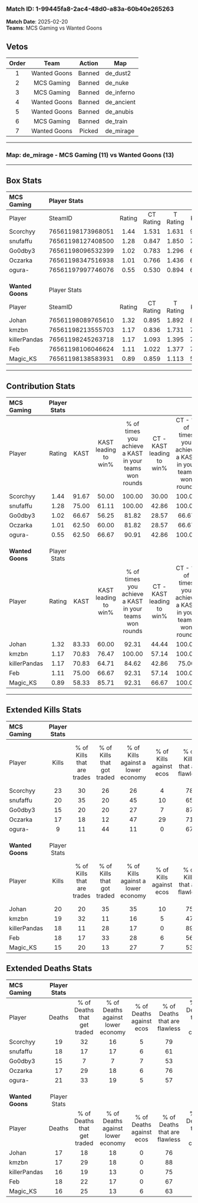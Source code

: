 ### Match ID: 1-99445fa8-2ac4-48d0-a83a-60b40e265263  
**Match Date**: 2025-02-20  
**Teams**: MCS Gaming vs Wanted Goons  

## Vetos  

| Order | Team | Action | Map |
| :---: | :--: | :----: | --- |
| 1 | Wanted Goons | Banned | de_dust2 |
| 2 | MCS Gaming | Banned | de_nuke |
| 3 | MCS Gaming | Banned | de_inferno |
| 4 | Wanted Goons | Banned | de_ancient |
| 5 | Wanted Goons | Banned | de_anubis |
| 6 | MCS Gaming | Banned | de_train |
| 7 | Wanted Goons | Picked | de_mirage |

---  

### **Map**: de_mirage - MCS Gaming (11) vs Wanted Goons (13)  
---  

## Box Stats  

| **MCS Gaming**   | Player Stats      |        |           |          |       |      |       |         |        |      |     |
| :- | :- | :-: | :-: | :-: | :-: | :-: | :-: | :-: | :-: | :-: | :-: |
| Player           | SteamID           | Rating | CT Rating | T Rating | KAST  | ADR  | Kills | Assists | Deaths | K/D  | HS% |
| Scorchyy         | 76561198173968051 |  1.44  |   1.531   |  1.631   | 91.67 | 91.6 |  23   |    3    |   19   | 1.21 | 26  |
| snufaffu         | 76561198127408500 |  1.28  |   0.847   |  1.850   | 75.00 | 99.7 |  20   |    8    |   18   | 1.11 | 40  |
| Go0dby3          | 76561198096532399 |  1.02  |   0.783   |  1.296   | 66.67 | 74.0 |  15   |    6    |   15   | 1.00 | 60  |
| Oczarka          | 76561198347516938 |  1.01  |   0.766   |  1.436   | 62.50 | 77.0 |  17   |    3    |   17   | 1.00 | 64  |
| ogura-           | 76561197997746076 |  0.55  |   0.530   |  0.894   | 62.50 | 47.9 |   9   |    6    |   21   | 0.43 | 33  |
|                  |                   |        |           |          |       |      |       |         |        |      |     |
|                  |                   |        |           |          |       |      |       |         |        |      |     |
|                  |                   |        |           |          |       |      |       |         |        |      |     |
| **Wanted Goons** | Player Stats      |        |           |          |       |      |       |         |        |      |     |
| Player           | SteamID           | Rating | CT Rating | T Rating | KAST  | ADR  | Kills | Assists | Deaths | K/D  | HS% |
| Johan            | 76561198089765610 |  1.32  |   0.895   |  1.892   | 83.33 | 86.7 |  20   |    7    |   17   | 1.18 | 50  |
| kmzbn            | 76561198213555703 |  1.17  |   0.836   |  1.731   | 70.83 | 84.2 |  19   |    4    |   17   | 1.12 | 73  |
| killerPandas     | 76561198245263718 |  1.17  |   1.093   |  1.395   | 70.83 | 85.4 |  18   |    7    |   16   | 1.13 | 22  |
| Feb              | 76561198106046624 |  1.11  |   1.022   |  1.377   | 75.00 | 73.9 |  18   |    4    |   18   | 1.00 | 44  |
| Magic_KS         | 76561198138583931 |  0.89  |   0.859   |  1.113   | 58.33 | 64.3 |  15   |    4    |   16   | 0.94 | 40  |
---  

## Contribution Stats  

| **MCS Gaming**   | Player Stats |       |                      |                                                        |                           |                                                             |                          |                                                            |
| :- | :-: | :-: | :-: | :-: | :-: | :-: | :-: | :-: |
| Player           |    Rating    | KAST  | KAST leading to win% | % of times you achieve a KAST in your teams won rounds | CT - KAST leading to win% | CT - % of times you achieve a KAST in your teams won rounds | T - KAST leading to win% | T - % of times you achieve a KAST in your teams won rounds |
| Scorchyy         |     1.44     | 91.67 |        50.00         |                         100.00                         |           30.00           |                           100.00                            |          66.67           |                           100.00                           |
| snufaffu         |     1.28     | 75.00 |        61.11         |                         100.00                         |           42.86           |                           100.00                            |          72.73           |                           100.00                           |
| Go0dby3          |     1.02     | 66.67 |        56.25         |                         81.82                          |           28.57           |                            66.67                            |          77.78           |                           87.50                            |
| Oczarka          |     1.01     | 62.50 |        60.00         |                         81.82                          |           28.57           |                            66.67                            |          87.50           |                           87.50                            |
| ogura-           |     0.55     | 62.50 |        66.67         |                         90.91                          |           42.86           |                           100.00                            |          87.50           |                           87.50                            |
|                  |              |       |                      |                                                        |                           |                                                             |                          |                                                            |
|                  |              |       |                      |                                                        |                           |                                                             |                          |                                                            |
|                  |              |       |                      |                                                        |                           |                                                             |                          |                                                            |
| **Wanted Goons** | Player Stats |       |                      |                                                        |                           |                                                             |                          |                                                            |
| Player           |    Rating    | KAST  | KAST leading to win% | % of times you achieve a KAST in your teams won rounds | CT - KAST leading to win% | CT - % of times you achieve a KAST in your teams won rounds | T - KAST leading to win% | T - % of times you achieve a KAST in your teams won rounds |
| Johan            |     1.32     | 83.33 |        60.00         |                         92.31                          |           44.44           |                           100.00                            |          72.73           |                           88.89                            |
| kmzbn            |     1.17     | 70.83 |        76.47         |                         100.00                         |           57.14           |                           100.00                            |          90.00           |                           100.00                           |
| killerPandas     |     1.17     | 70.83 |        64.71         |                         84.62                          |           42.86           |                            75.00                            |          80.00           |                           88.89                            |
| Feb              |     1.11     | 75.00 |        66.67         |                         92.31                          |           57.14           |                           100.00                            |          72.73           |                           88.89                            |
| Magic_KS         |     0.89     | 58.33 |        85.71         |                         92.31                          |           66.67           |                           100.00                            |          100.00          |                           88.89                            |
---  

## Extended Kills Stats  

| **MCS Gaming**   | Player Stats |                            |                            |                                    |                         |                              |                                 |                                       |                    |           |
| :- | :-: | :-: | :-: | :-: | :-: | :-: | :-: | :-: | :-: | :-: |
| Player           |    Kills     | % of Kills that are trades | % of Kills that got traded | % of Kills against a lower economy | % of Kills against ecos | % of Kills that are flawless | % of Kills that are close duels | % of Kills that are assisted by flash | Pistol Round Kills | AWP Kills |
| Scorchyy         |      23      |             30             |             26             |                 26                 |            4            |              78              |                4                |                   0                   |         2          |    12     |
| snufaffu         |      20      |             35             |             20             |                 45                 |           10            |              65              |                5                |                   5                   |         2          |     0     |
| Go0dby3          |      15      |             20             |             20             |                 27                 |            7            |              87              |                7                |                   0                   |         3          |     0     |
| Oczarka          |      17      |             18             |             12             |                 47                 |           29            |              71              |                6                |                   0                   |         0          |     0     |
| ogura-           |      9       |             11             |             44             |                 11                 |            0            |              67              |                0                |                  22                   |         0          |     0     |
|                  |              |                            |                            |                                    |                         |                              |                                 |                                       |                    |           |
|                  |              |                            |                            |                                    |                         |                              |                                 |                                       |                    |           |
|                  |              |                            |                            |                                    |                         |                              |                                 |                                       |                    |           |
| **Wanted Goons** | Player Stats |                            |                            |                                    |                         |                              |                                 |                                       |                    |           |
| Player           |    Kills     | % of Kills that are trades | % of Kills that got traded | % of Kills against a lower economy | % of Kills against ecos | % of Kills that are flawless | % of Kills that are close duels | % of Kills that are assisted by flash | Pistol Round Kills | AWP Kills |
| Johan            |      20      |             20             |             35             |                 35                 |           10            |              75              |                5                |                   5                   |         1          |     0     |
| kmzbn            |      19      |             32             |             11             |                 16                 |            5            |              47              |               11                |                   5                   |         5          |     2     |
| killerPandas     |      18      |             11             |             28             |                 17                 |            0            |              89              |                0                |                   0                   |         0          |    15     |
| Feb              |      18      |             17             |             33             |                 28                 |            6            |              56              |               11                |                   0                   |         2          |     1     |
| Magic_KS         |      15      |             20             |             13             |                 27                 |            7            |              53              |               13                |                   7                   |         0          |     0     |
## Extended Deaths Stats  

| **MCS Gaming**   | Player Stats |                             |                                   |                          |                               |                            |                           |               |
| :- | :-: | :-: | :-: | :-: | :-: | :-: | :-: | :-: |
| Player           |    Deaths    | % of Deaths that get traded | % of Deaths against lower economy | % of Deaths against ecos | % of Deaths that are flawless | % of Deaths that are close | % of Deaths while blinded | Deaths to AWP |
| Scorchyy         |      19      |             32              |                16                 |            5             |              79               |             0              |             0             |       7       |
| snufaffu         |      18      |             17              |                17                 |            6             |              61               |             0              |             0             |       3       |
| Go0dby3          |      15      |              7              |                 7                 |            7             |              53               |             27             |             7             |       4       |
| Oczarka          |      17      |             29              |                18                 |            6             |              76               |             12             |            12             |       1       |
| ogura-           |      21      |             33              |                19                 |            5             |              57               |             5              |             0             |       3       |
|                  |              |                             |                                   |                          |                               |                            |                           |               |
|                  |              |                             |                                   |                          |                               |                            |                           |               |
|                  |              |                             |                                   |                          |                               |                            |                           |               |
| **Wanted Goons** | Player Stats |                             |                                   |                          |                               |                            |                           |               |
| Player           |    Deaths    | % of Deaths that get traded | % of Deaths against lower economy | % of Deaths against ecos | % of Deaths that are flawless | % of Deaths that are close | % of Deaths while blinded | Deaths to AWP |
| Johan            |      17      |             18              |                18                 |            0             |              76               |             6              |             0             |       2       |
| kmzbn            |      17      |             29              |                18                 |            0             |              88               |             6              |            12             |       4       |
| killerPandas     |      16      |             19              |                13                 |            0             |              75               |             6              |             0             |       1       |
| Feb              |      18      |             22              |                17                 |            0             |              67               |             0              |             6             |       3       |
| Magic_KS         |      16      |             25              |                13                 |            6             |              63               |             6              |             0             |       2       |

